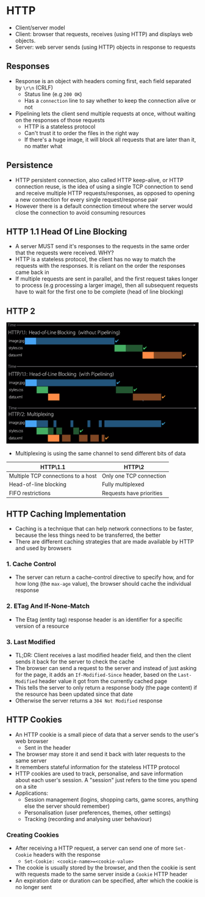 # HTTP

- Client/server model
- Client: browser that requests, receives (using HTTP) and displays web objects.
- Server: web server sends (using HTTP) objects in response to requests

## Responses

- Response is an object with headers coming first, each field separated by `\r\n` (CRLF)
  - Status line (e.g `200 OK`)
  - Has a `connection` line to say whether to keep the connection alive or not
- Pipelining lets the client send multiple requests at once, without waiting on the responses of those requests
  - HTTP is a stateless protocol
  - Can't trust it to order the files in the right way
  - If there's a huge image, it will block all requests that are later than it, no matter what

## Persistence

- HTTP persistent connection, also called HTTP keep-alive, or HTTP connection reuse, is the idea of using a single TCP connection to send and receive multiple HTTP requests/responses, as opposed to opening a new connection for every single request/response pair
- However there is a default connection timeout where the server would close the connection to avoid consuming resources

## HTTP 1.1 Head Of Line Blocking

- A server MUST send it's responses to the requests in the same order that the requests were received. WHY?
- HTTP is a stateless protocol, the client has no way to match the requests with the responses. It is reliant on the order the responses came back in
- If multiple requests are sent in parallel, and the first request takes longer to process (e.g processing a larger image), then all subsequent requests have to wait for the first one to be complete (head of line blocking)

## HTTP 2

![HTTP 2](./images/http_2.png)

- Multiplexing is using the same channel to send different bits of data

| HTTP\1.1                           | HTTP\2                   |
| ---------------------------------- | ------------------------ |
| Multiple TCP connections to a host | Only one TCP connection  |
| Head-of-line blocking              | Fully multiplexed        |
| FIFO restrictions                  | Requests have priorities |

## HTTP Caching Implementation

- Caching is a technique that can help network connections to be faster, because the less things need to be transferred, the better
- There are different caching strategies that are made available by HTTP and used by browsers

### 1. Cache Control

- The server can return a cache-control directive to specify how, and for how long (the `max-age` value), the browser should cache the individual response

### 2. ETag And If-None-Match

- The Etag (entity tag) response header is an identifier for a specific version of a resource

### 3. Last Modified

- TL;DR: Client receives a last modified header field, and then the client sends it back for the server to check the cache
- The browser can send a request to the server and instead of just asking for the page, it adds an `If-Modified-Since` header, based on the `Last-Modified` header value it got from the currently cached page
- This tells the server to only return a response body (the page content) if the resource has been updated since that date
- Otherwise the server returns a `304 Not Modified` response

## HTTP Cookies

- An HTTP cookie is a small piece of data that a server sends to the user's web browser
  - Sent in the header
- The browser may store it and send it back with later requests to the same server
- It remembers stateful information for the stateless HTTP protocol
- HTTP cookies are used to track, personalise, and save information about each user's session. A "session" just refers to the time you spend on a site
- Applications:
  - Session management (logins, shopping carts, game scores, anything else the server should remember)
  - Personalisation (user preferences, themes, other settings)
  - Tracking (recording and analysing user behaviour)

### Creating Cookies

- After receiving a HTTP request, a server can send one of more `Set-Cookie` headers with the response
  - `Set-Cookie: <cookie-name>=<cookie-value>`
- The cookie is usually stored by the browser, and then the cookie is sent with requests made to the same server inside a `Cookie` HTTP header
- An expiration date or duration can be specified, after which the cookie is no longer sent
